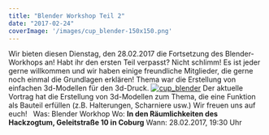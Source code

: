 ```yaml
---
title: "Blender Workshop Teil 2"
date: "2017-02-24"
coverImage: '/images/cup_blender-150x150.png'
---
```


Wir bieten diesen Dienstag, den 28.02.2017 die Fortsetzung des Blender-Workhops an! Habt ihr den ersten Teil verpasst? Nicht schlimm! Es ist jeder gerne willkommen und wir haben einige freundliche Mitglieder, die gerne noch einmal die Grundlagen erklären! Thema war die Erstellung von einfachen 3d-Modellen für den 3d-Druck. [![cup_blender](../images/cup_blender-150x150.png)](https://hackzogtum-coburg.de/wp-content/uploads/2015/11/cup_blender.png) Der aktuelle Vortrag hat die Erstellung von 3d-Modellen zum Thema, die eine Funktion als Bauteil erfüllen (z.B. Halterungen, Scharniere usw.) Wir freuen uns auf euch!   Was: Blender Workhop Wo: **In den Räumlichkeiten des Hackzogtum, Geleitstraße 10 in Coburg** Wann: 28.02.2017, 19:30 Uhr
